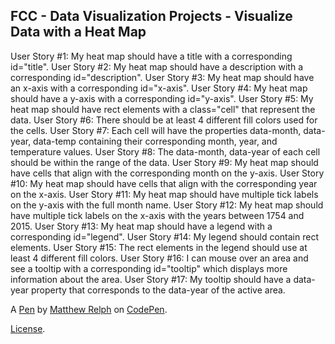 FCC - Data Visualization Projects - Visualize Data with a Heat Map
------------------------------------------------------------------
User Story #1: My heat map should have a title with a corresponding id="title".
User Story #2: My heat map should have a description with a corresponding id="description".
User Story #3: My heat map should have an x-axis with a corresponding id="x-axis".
User Story #4: My heat map should have a y-axis with a corresponding id="y-axis".
User Story #5: My heat map should have rect elements with a class="cell" that represent the data.
User Story #6: There should be at least 4 different fill colors used for the cells.
User Story #7: Each cell will have the properties data-month, data-year, data-temp containing their corresponding month, year, and temperature values.
User Story #8: The data-month, data-year of each cell should be within the range of the data.
User Story #9: My heat map should have cells that align with the corresponding month on the y-axis.
User Story #10: My heat map should have cells that align with the corresponding year on the x-axis.
User Story #11: My heat map should have multiple tick labels on the y-axis with the full month name.
User Story #12: My heat map should have multiple tick labels on the x-axis with the years between 1754 and 2015.
User Story #13: My heat map should have a legend with a corresponding id="legend".
User Story #14: My legend should contain rect elements.
User Story #15: The rect elements in the legend should use at least 4 different fill colors.
User Story #16: I can mouse over an area and see a tooltip with a corresponding id="tooltip" which displays more information about the area.
User Story #17: My tooltip should have a data-year property that corresponds to the data-year of the active area.

A [Pen](https://codepen.io/mattrelph/pen/PXerqW) by [Matthew Relph](https://codepen.io/mattrelph) on [CodePen](https://codepen.io).

[License](https://codepen.io/mattrelph/pen/PXerqW/license).